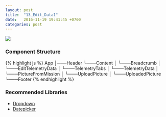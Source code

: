 ```yaml
---
layout: post
title:  "13_Edit_Data1"
date:   2016-11-19 19:41:45 +0700
categories: post
---
```


<img src="{{ site.github.url }}/images/posts/2016-11-19/13_Edit_Data1.jpg">

### Component Structure

{% highlight js %}
App
│───Header
└───Content
│   └───Breadcrumb
│   └───EditTelemetryData
│       └───TelemetryTabs
│           └───TelemetryData
│           └───PictureFromMission
│              └───UploadPicture
│              └───UploadedPicture
└───Footer
{% endhighlight %}

### Recommended Libraries

* [Dropdown](https://github.com/JedWatson/react-select)
* [Datepicker](https://github.com/Hacker0x01/react-datepicker)
